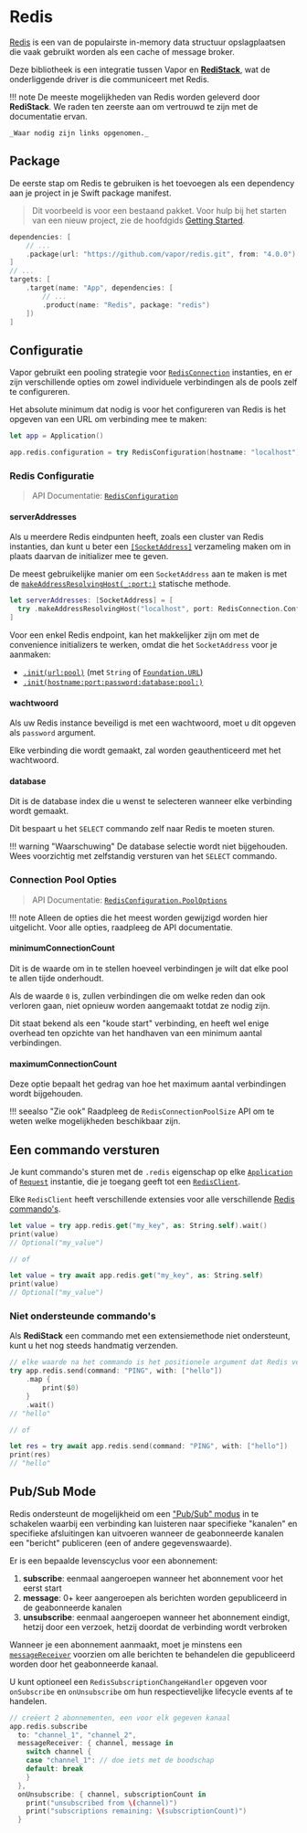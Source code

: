 # Redis

[Redis](https://redis.io/) is een van de populairste in-memory data structuur opslagplaatsen die vaak gebruikt worden als een cache of message broker.

Deze bibliotheek is een integratie tussen Vapor en [**RediStack**](https://gitlab.com/mordil/redistack), wat de onderliggende driver is die communiceert met Redis.

!!! note
    De meeste mogelijkheden van Redis worden geleverd door **RediStack**.
    We raden ten zeerste aan om vertrouwd te zijn met de documentatie ervan.
    
    _Waar nodig zijn links opgenomen._

## Package

De eerste stap om Redis te gebruiken is het toevoegen als een dependency aan je project in je Swift package manifest.

> Dit voorbeeld is voor een bestaand pakket. Voor hulp bij het starten van een nieuw project, zie de hoofdgids [Getting Started](../getting-started/hello-world.md).

```swift
dependencies: [
    // ...
    .package(url: "https://github.com/vapor/redis.git", from: "4.0.0")
]
// ...
targets: [
    .target(name: "App", dependencies: [
        // ...
        .product(name: "Redis", package: "redis")
    ])
]
```

## Configuratie

Vapor gebruikt een pooling strategie voor [`RedisConnection`](https://swiftpackageindex.com/mordil/redistack/master/documentation/redistack/redisconnection) instanties, en er zijn verschillende opties om zowel individuele verbindingen als de pools zelf te configureren.

Het absolute minimum dat nodig is voor het configureren van Redis is het opgeven van een URL om verbinding mee te maken:

```swift
let app = Application()

app.redis.configuration = try RedisConfiguration(hostname: "localhost")
```

### Redis Configuratie

> API Documentatie: [`RedisConfiguration`](https://api.vapor.codes/redis/main/Redis/RedisConfiguration/)

#### serverAddresses

Als u meerdere Redis eindpunten heeft, zoals een cluster van Redis instanties, dan kunt u beter een [`[SocketAddress]`](https://apple.github.io/swift-nio/docs/current/NIOCore/Enums/SocketAddress.html#/s:3NIO13SocketAddressO04makeC13ResolvingHost_4portACSS_SitKFZ) verzameling maken om in plaats daarvan de initializer mee te geven.

De meest gebruikelijke manier om een `SocketAddress` aan te maken is met de [`makeAddressResolvingHost(_:port:)`](https://apple.github.io/swift-nio/docs/current/NIOCore/Enums/SocketAddress.html#/s:3NIO13SocketAddressO04makeC13ResolvingHost_4portACSS_SitKFZ) statische methode.

```swift
let serverAddresses: [SocketAddress] = [
  try .makeAddressResolvingHost("localhost", port: RedisConnection.Configuration.defaultPort)
]
```

Voor een enkel Redis endpoint, kan het makkelijker zijn om met de convenience initializers te werken, omdat die het `SocketAddress` voor je aanmaken:

- [`.init(url:pool)`](https://api.vapor.codes/redis/main/Redis/RedisConfiguration/#redisconfiguration.init(url:pool:)) (met `String` of [`Foundation.URL`](https://developer.apple.com/documentation/foundation/url))
- [`.init(hostname:port:password:database:pool:)`](https://api.vapor.codes/redis/main/Redis/RedisConfiguration/#redisconfiguration.init(hostname:port:password:database:pool:))

#### wachtwoord

Als uw Redis instance beveiligd is met een wachtwoord, moet u dit opgeven als `password` argument.

Elke verbinding die wordt gemaakt, zal worden geauthenticeerd met het wachtwoord.

#### database

Dit is de database index die u wenst te selecteren wanneer elke verbinding wordt gemaakt.

Dit bespaart u het `SELECT` commando zelf naar Redis te moeten sturen.

!!! warning "Waarschuwing"
    De database selectie wordt niet bijgehouden. Wees voorzichtig met zelfstandig versturen van het `SELECT` commando.

### Connection Pool Opties

> API Documentatie: [`RedisConfiguration.PoolOptions`](https://api.vapor.codes/redis/main/Redis/RedisConfiguration_PoolOptions/)

!!! note
    Alleen de opties die het meest worden gewijzigd worden hier uitgelicht. Voor alle opties, raadpleeg de API documentatie.

#### minimumConnectionCount

Dit is de waarde om in te stellen hoeveel verbindingen je wilt dat elke pool te allen tijde onderhoudt.

Als de waarde `0` is, zullen verbindingen die om welke reden dan ook verloren gaan, niet opnieuw worden aangemaakt totdat ze nodig zijn.

Dit staat bekend als een "koude start" verbinding, en heeft wel enige overhead ten opzichte van het handhaven van een minimum aantal verbindingen.

#### maximumConnectionCount

Deze optie bepaalt het gedrag van hoe het maximum aantal verbindingen wordt bijgehouden.

!!! seealso "Zie ook"
    Raadpleeg de `RedisConnectionPoolSize` API om te weten welke mogelijkheden beschikbaar zijn.

## Een commando versturen

Je kunt commando's sturen met de `.redis` eigenschap op elke [`Application`](https://api.vapor.codes/vapor/main/Vapor/Application/) of [`Request`](https://api.vapor.codes/vapor/main/Vapor/Request/) instantie, die je toegang geeft tot een [`RedisClient`](https://swiftpackageindex.com/mordil/redistack/master/documentation/redistack/redisclient).

Elke `RedisClient` heeft verschillende extensies voor alle verschillende [Redis commando's](https://redis.io/commands).

```swift
let value = try app.redis.get("my_key", as: String.self).wait()
print(value)
// Optional("my_value")

// of

let value = try await app.redis.get("my_key", as: String.self)
print(value)
// Optional("my_value")
```

### Niet ondersteunde commando's

Als **RediStack** een commando met een extensiemethode niet ondersteunt, kunt u het nog steeds handmatig verzenden.

```swift
// elke waarde na het commando is het positionele argument dat Redis verwacht
try app.redis.send(command: "PING", with: ["hello"])
    .map {
        print($0)
    }
    .wait()
// "hello"

// of

let res = try await app.redis.send(command: "PING", with: ["hello"])
print(res)
// "hello"
```

## Pub/Sub Mode

Redis ondersteunt de mogelijkheid om een ["Pub/Sub" modus](https://redis.io/topics/pubsub) in te schakelen waarbij een verbinding kan luisteren naar specifieke "kanalen" en specifieke afsluitingen kan uitvoeren wanneer de geabonneerde kanalen een "bericht" publiceren (een of andere gegevenswaarde).

Er is een bepaalde levenscyclus voor een abonnement:

1. **subscribe**: eenmaal aangeroepen wanneer het abonnement voor het eerst start
1. **message**: 0+ keer aangeroepen als berichten worden gepubliceerd in de geabonneerde kanalen
1. **unsubscribe**: eenmaal aangeroepen wanneer het abonnement eindigt, hetzij door een verzoek, hetzij doordat de verbinding wordt verbroken

Wanneer je een abonnement aanmaakt, moet je minstens een [`messageReceiver`](https://swiftpackageindex.com/mordil/redistack/master/documentation/redistack/redissubscriptionmessagereceiver) voorzien om alle berichten te behandelen die gepubliceerd worden door het geabonneerde kanaal.

U kunt optioneel een `RedisSubscriptionChangeHandler` opgeven voor `onSubscribe` en `onUnsubscribe` om hun respectievelijke lifecycle events af te handelen.

```swift
// creëert 2 abonnementen, een voor elk gegeven kanaal
app.redis.subscribe
  to: "channel_1", "channel_2",
  messageReceiver: { channel, message in
    switch channel {
    case "channel_1": // doe iets met de boodschap
    default: break
    }
  },
  onUnsubscribe: { channel, subscriptionCount in
    print("unsubscribed from \(channel)")
    print("subscriptions remaining: \(subscriptionCount)")
  }
```
